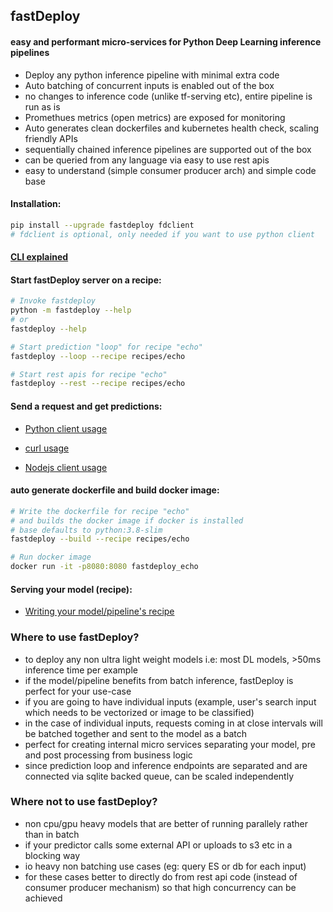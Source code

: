 ## fastDeploy
#### easy and performant micro-services for Python Deep Learning inference pipelines

- Deploy any python inference pipeline with minimal extra code
- Auto batching of concurrent inputs is enabled out of the box
- no changes to inference code (unlike tf-serving etc), entire pipeline is run as is
- Promethues metrics (open metrics) are exposed for monitoring
- Auto generates clean dockerfiles and kubernetes health check, scaling friendly APIs
- sequentially chained inference pipelines are supported out of the box
- can be queried from any language via easy to use rest apis
- easy to understand (simple consumer producer arch) and simple code base


#### Installation:
```bash
pip install --upgrade fastdeploy fdclient
# fdclient is optional, only needed if you want to use python client
```

#### [CLI explained](https://github.com/notAI-tech/fastDeploy/blob/master/cli.md)

#### Start fastDeploy server on a recipe: 
```bash
# Invoke fastdeploy 
python -m fastdeploy --help
# or
fastdeploy --help

# Start prediction "loop" for recipe "echo"
fastdeploy --loop --recipe recipes/echo

# Start rest apis for recipe "echo"
fastdeploy --rest --recipe recipes/echo
```

#### Send a request and get predictions:

- [Python client usage](https://github.com/notAI-tech/fastDeploy/blob/master/clients/python/README.md)

- [curl usage]()

- [Nodejs client usage]()

#### auto generate dockerfile and build docker image:
```bash
# Write the dockerfile for recipe "echo"
# and builds the docker image if docker is installed
# base defaults to python:3.8-slim
fastdeploy --build --recipe recipes/echo

# Run docker image
docker run -it -p8080:8080 fastdeploy_echo
```

#### Serving your model (recipe):

- [Writing your model/pipeline's recipe](https://github.com/notAI-tech/fastDeploy/blob/master/recipe.md)


### Where to use fastDeploy?

- to deploy any non ultra light weight models i.e: most DL models, >50ms inference time per example
- if the model/pipeline benefits from batch inference, fastDeploy is perfect for your use-case
- if you are going to have individual inputs (example, user's search input which needs to be vectorized or image to be classified)
- in the case of individual inputs, requests coming in at close intervals will be batched together and sent to the model as a batch
- perfect for creating internal micro services separating your model, pre and post processing from business logic
- since prediction loop and inference endpoints are separated and are connected via sqlite backed queue, can be scaled independently


### Where not to use fastDeploy?
- non cpu/gpu heavy models that are better of running parallely rather than in batch
- if your predictor calls some external API or uploads to s3 etc in a blocking way
- io heavy non batching use cases (eg: query ES or db for each input)
- for these cases better to directly do from rest api code (instead of consumer producer mechanism) so that high concurrency can be achieved
